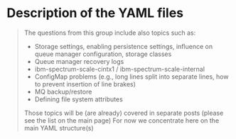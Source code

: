 
# Description of the YAML files


>The questions from this group include also topics such as:
>- Storage settings, enabling persistence settings, influence on queue manager configuration, storage classes 
>- Queue manager recovery logs
>- ibm-spectrum-scale-cintx1 / ibm-spectrum-scale-internal
>- ConfigMap problems (e.g., long lines split into separate lines, how to prevent insertion of line brakes)
>- MQ backup/restore
>- Defining file system attributes
>
>Those topics will be (are already) covered in separate posts (please see the list on the main page)
>For now we concentrate here on the main YAML structure(s)



